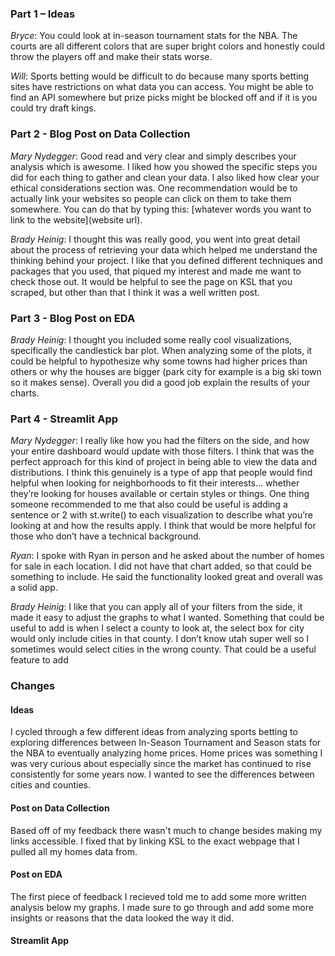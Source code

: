 ### Part 1 – Ideas
*Bryce*: You could look at in-season tournament stats for the NBA. The courts are all different colors that are super bright colors and honestly could throw the players off and make their stats worse. 

*Will*: Sports betting would be difficult to do because many sports betting sites have restrictions on what data you can access. You might be able to find an API somewhere but prize picks might be blocked off and if it is you could try draft kings. 


### Part 2 - Blog Post on Data Collection

*Mary Nydegger*: Good read and very clear and simply describes your analysis which is awesome. I liked how you showed the specific steps you did for each thing to gather and clean your data. I also liked how clear your ethical considerations section was. One recommendation would be to actually link your websites so people can click on them to take them somewhere. You can do that by typing this: [whatever words you want to link to the website](website url).

*Brady Heinig*: I thought this was really good, you went into great detail about the process of retrieving your data which helped me understand the thinking behind your project. I like that you defined different techniques and packages that you used, that piqued my interest and made me want to check those out. It would be helpful to see the page on KSL that you scraped, but other than that I think it was a well written post.

### Part 3 - Blog Post on EDA

*Brady Heinig*: I thought you included some really cool visualizations, specifically the candlestick bar plot. When analyzing some of the plots, it could be helpful to hypothesize why some towns had higher prices than others or why the houses are bigger (park city for example is a big ski town so it makes sense). Overall you did a good job explain the results of your charts.


### Part 4 - Streamlit App

*Mary Nydegger*: I really like how you had the filters on the side, and how your entire dashboard would update with those filters. I think that was the perfect approach for this kind of project in being able to view the data and distributions. I think this genuinely is a type of app that people would find helpful when looking for neighborhoods to fit their interests… whether they’re looking for houses available or certain styles or things. One thing someone recommended to me that also could be useful is adding a sentence or 2 with st.write() to each visualization to describe what you’re looking at and how the results apply. I think that would be more helpful for those who don’t have a technical background. 

*Ryan*: I spoke with Ryan in person and he asked about the number of homes for sale in each location. I did not have that chart added, so that could be something to include. He said the functionality looked great and overall was a solid app. 

*Brady Heinig*: I like that you can apply all of your filters from the side, it made it easy to adjust the graphs to what I wanted. Something that could be useful to add is when I select a county to look at, the select box for city would only include cities in that county. I don’t know utah super well so I sometimes would select cities in the wrong county. That could be a useful feature to add


### Changes

#### Ideas
I cycled through a few different ideas from analyzing sports betting to exploring differences between In-Season Tournament and Season stats for the NBA to eventually analyzing home prices. Home prices was something I was very curious about especially since the market has continued to rise consistently for some years now. I wanted to see the differences between cities and counties. 

#### Post on Data Collection
Based off of my feedback there wasn't much to change besides making my links accessible. I fixed that by linking KSL to the exact webpage that I pulled all my homes data from.

#### Post on EDA
The first piece of feedback I recieved told me to add some more written analysis below my graphs. I made sure to go through and add some more insights or reasons that the data looked the way it did. 

#### Streamlit App
